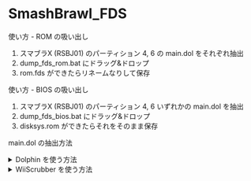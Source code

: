 # SmashBrawl_FDS

使い方 - ROM の吸い出し

1. スマブラX (RSBJ01) のパーティション 4, 6 の main.dol をそれぞれ抽出
2. dump_fds_rom.bat にドラッグ&ドロップ
3. rom.fds ができたらリネームなりして保存

使い方 - BIOS の吸い出し

1. スマブラX (RSBJ01) のパーティション 4, 6 いずれかの main.dol を抽出
2. dump_fds_bios.bat にドラッグ&ドロップ
3. disksys.rom ができたらそれをそのまま保存

main.dol の抽出方法
<details><summary>Dolphin を使う方法</summary>

  1. [Dolphin](https://dolphin-emu.org/) をインストール
  2. 右クリックから「プロパティ」 → 「構造」タブを開く
  3. HBAJ01, HBCJ01 でそれぞれ右クリック → 「システムデータを抽出...」 をクリック
  4. sys フォルダ に main.dol がある
  
</details>
<details><summary>WiiScrubber を使う方法</summary>

  1. [WiiScrubber](https://wiidatabase.de/downloads/pc-tools/wiiscrubber/) をインストール
  2. MakeKeyBin.exe を起動し, ウィンドウの指示に従い値を入力
  3. WIIScrubber.exe を起動し, 「LOAD ISO」をクリックし, RSBJ01 の ROM を選択
  4. Partition 4, 6 の main.dol を選択し, 右クリック → 「Extract」をクリック
  
</details>
